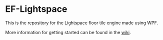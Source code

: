 # EF-Lightspace

This is the repository for the Lightspace floor tile engine made using WPF.

More information for getting started can be found in the [wiki](https://github.com/Rikvanmaaren/EF-Lightspace/wiki).
